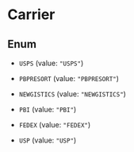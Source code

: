 

# Carrier

## Enum


* `USPS` (value: `"USPS"`)

* `PBPRESORT` (value: `"PBPRESORT"`)

* `NEWGISTICS` (value: `"NEWGISTICS"`)

* `PBI` (value: `"PBI"`)

* `FEDEX` (value: `"FEDEX"`)

* `USP` (value: `"USP"`)



